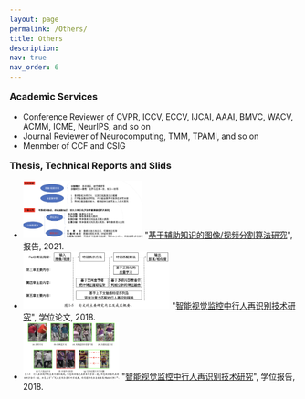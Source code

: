 ```yaml
---
layout: page
permalink: /Others/
title: Others
description: 
nav: true
nav_order: 6
---
```



<head>
<style>
h3 {
  display: block;
  font-size: 1.17em;
  margin-top: 1em;
  margin-bottom: 1em;
  margin-left: 0;
  margin-right: 0;
  font-weight: bold;
}
</style>
</head>


<h3>Academic Services</h3>
<div>
    <ul>
        <li>Conference Reviewer of CVPR, ICCV, ECCV, IJCAI, AAAI, BMVC, WACV, ACMM, ICME, NeurIPS, and so on</li>
        <li>Journal Reviewer of Neurocomputing, TMM, TPAMI, and so on</li>
        <li>Menmber of CCF and CSIG</li>
    </ul>    
</div>

<h3>Thesis, Technical Reports and Slids</h3>
<div>
    <ul>
        <li>
            <img src="../assets/pdf/PostdoctoralFellowshipCompletionReport.png" alt="Thumbnail" width=auto height="100" onclick="openModal()">
            "<a href="../assets/pdf/PostdoctoralFellowshipCompletionReport.pdf">基于辅助知识的图像/视频分割算法研究</a>", 
            报告, 2021.
        </li>
        <li>
            <img src="../assets/pdf/DoctoralDissertation.png" alt="Thumbnail" width=auto height="100" onclick="openModal()">
            "<a href="../assets/pdf/DoctoralDissertation.pdf">智能视觉监控中行人再识别技术研究</a>", 
            学位论文, 2018.
        </li>
        <li>
            <img src="../assets/pdf/DoctoralPresentation.png" alt="Thumbnail" width=auto height="100" onclick="openModal()">
            "<a href="../assets/pdf/DoctoralPresentation.pdf">智能视觉监控中行人再识别技术研究</a>", 
            学位报告, 2018.
        </li>
    </ul>    
</div>

<!-- Modal -->
<div id="imageModal" style="display:none;">
    <span onclick="closeModal()" style="cursor:pointer;">&times;</span>
    <img id="modalImage" style="width:100%;">
</div>

<script>
function openModal() {
    var modal = document.getElementById('imageModal');
    var modalImg = document.getElementById("modalImage");
    modalImg.src = '../assets/pdf/PostdoctoralFellowshipCompletionReport.png';
    modal.style.display = "block";
}

function closeModal() {
    var modal = document.getElementById('imageModal');
    modal.style.display = "none";
}
</script>

<!-- <h3>Selected Publicity</h3>
<div>
    <ul>
        <li>Weights & Biases: <a href="https://wandb.ai/telidavies/ml-news/reports/StyleGAN-Human-More-Accurate-Generation-Of-Full-Body-Humans--VmlldzoxODgxOTky">StyleGAN-Human: More Accurate Generation of Full-Body Humans.</a> 2022</li>
        <li>MarkTechPost: <a href="https://www.marktechpost.com/2022/05/02/researchers-sensetime-develop-gnr-generalizable-neural-performer-for-human-novel-view-synthesis/">Researchers Develop the Generalizable Neural Performer for Human Novel View Synthesis.</a> 2022</li>
		<li>Vice: <a href="https://www.vice.com/en/article/g5xvk7/researchers-created-a-way-to-make-realistic-deepfakes-from-audio-clips">New Deepfake Method Can Put Words In Anyone’s Mouth.</a> 2020</li>
		<li>DIW: <a href="https://www.digitalinformationworld.com/2020/01/latest-deepfake-technology-create-more-convincing-videos-based-on-audio-source-than-ever-before.html">Latest Deepfake Technology Create More Convincing Videos Based on Audio Than Ever Before.</a> 2020</li>
		<li>QBitAI: <a href="https://www.qbitai.com/2020/01/10911.html">SenseTime Join in the Suppression of DeepFake with World’s Largest Forgery Detection Dataset.</a> 2020</li>
		<li>VentureBeat: <a href="https://venturebeat.com/2020/01/15/sensetime-face-forgery-research-deepfakes/">SenseTime Researchers Create a Benchmark to Test Face Forgery Detectors.</a> 2020</li>
    </ul>    
</div> -->

















